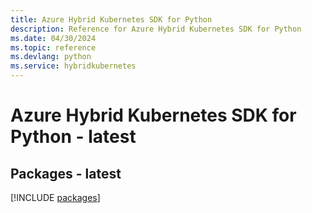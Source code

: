 ```yaml
---
title: Azure Hybrid Kubernetes SDK for Python
description: Reference for Azure Hybrid Kubernetes SDK for Python
ms.date: 04/30/2024
ms.topic: reference
ms.devlang: python
ms.service: hybridkubernetes
---
```

# Azure Hybrid Kubernetes SDK for Python - latest
## Packages - latest
[!INCLUDE [packages](hybrid-kubernetes-index.md)]